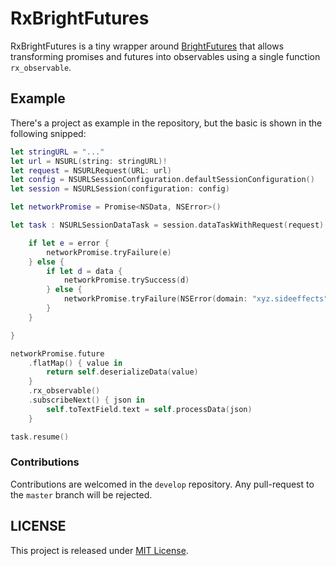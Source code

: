 # RxBrightFutures

RxBrightFutures is a tiny wrapper around [BrightFutures](https://github.com/Thomvis/BrightFutures) that allows transforming promises and futures into observables using a single function `rx_observable`.

## Example

There's a project as example in the repository, but the basic is shown in the following snipped:

```swift
let stringURL = "..."        
let url = NSURL(string: stringURL)!
let request = NSURLRequest(URL: url)
let config = NSURLSessionConfiguration.defaultSessionConfiguration()
let session = NSURLSession(configuration: config)

let networkPromise = Promise<NSData, NSError>()

let task : NSURLSessionDataTask = session.dataTaskWithRequest(request) { (data, response, error) in

    if let e = error {
        networkPromise.tryFailure(e)
    } else {
        if let d = data {
            networkPromise.trySuccess(d)
        } else {
            networkPromise.tryFailure(NSError(domain: "xyz.sideeffects", code: -1, userInfo: nil))
        }
    }

}

networkPromise.future
	.flatMap() { value in
    	return self.deserializeData(value)
	}
	.rx_observable()
	.subscribeNext() { json in
    	self.toTextField.text = self.processData(json)
	}

task.resume()
```

### Contributions

Contributions are welcomed in the `develop` repository. Any pull-request to the `master` branch will be rejected.

## LICENSE

This project is released under [MIT License](LICENSE).